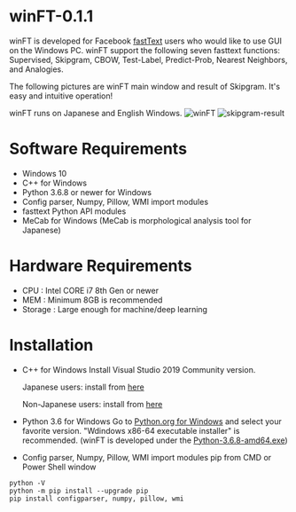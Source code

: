 # winFT-0.1.1
winFT is developed for Facebook [fastText](https://fasttext.cc/) users who would like to use GUI on the Windows PC.
winFT support the following seven fasttext functions: Supervised, Skipgram, CBOW, Test-Label, Predict-Prob, Nearest Neighbors, and Analogies.

The following pictures are winFT main window and result of Skipgram. It's easy and intuitive operation!

winFT runs on Japanese and English Windows.
![winFT](https://user-images.githubusercontent.com/46741075/69804504-12b10300-1222-11ea-95f6-899d9364e829.png)
![skipgram-result](https://user-images.githubusercontent.com/46741075/69804679-73d8d680-1222-11ea-8323-339a25d4642c.png)
# Software Requirements
* Windows 10
* C++ for Windows
* Python 3.6.8 or newer for Windows
* Config parser, Numpy, Pillow, WMI import modules
* fasttext Python API modules
* MeCab for Windows (MeCab is morphological analysis tool for Japanese)
# Hardware Requirements
* CPU : Intel CORE i7 8th Gen or newer
* MEM : Minimum 8GB is recommended
* Storage : Large enough for machine/deep learning
# Installation
* C++ for Windows
  Install Visual Studio 2019 Community version.
  
  Japanese users: install from [here](https://docs.microsoft.com/ja-jp/visualstudio/install/install-visual-studio?view=vs-2019)
  
  Non-Japanese users: install from [here](https://docs.microsoft.com/en-us/visualstudio/install/install-visual-studio?view=vs-2019)
* Python 3.6 for Windows
  Go to [Python.org for Windows](https://www.python.org/downloads/windows/) and select your favorite version. "Wdindows x86-64 executable installer" is recommended. (winFT is developed under the [Python-3.6.8-amd64.exe](https://www.python.org/ftp/python/3.6.8/python-3.6.8-amd64.exe))
* Config parser, Numpy, Pillow, WMI import modules
  pip from CMD or Power Shell window
```
python -V
python -m pip install --upgrade pip
pip install configparser, numpy, pillow, wmi
```
